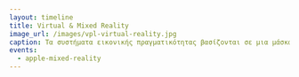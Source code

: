 ```yaml
---
layout: timeline 
title: Virtual & Mixed Reality 
image_url: /images/vpl-virtual-reality.jpg
caption: Τα συστήματα εικονικής πραγματικότητας βασίζονται σε μια μάσκα που παρακολουθεί την κίνηση του κεφαλιού, ώστε να ενημερώνει σε πραγματικό χρόνο την εικόνα που προβάλεται στα μάτια και συνήθως συνοδεύονται από συσκευές εισόδου που καταγράφουν τις κινήσεις των χεριών ή και όλου του σώματος, ανάλογα με το πεδίο εφαρμογής. 
events:
  - apple-mixed-reality
---
```

